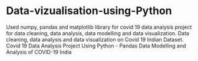 # Data-vizualisation-using-Python
Used numpy, pandas and matplotlib library for covid 19 data analysis project for data cleaning, data analysis, data modelling and data visualization.
Data cleaning, data analysis and data visualization on Covid 19 Indian Dataset.
Covid 19 Data Analysis Project Using Python - Pandas Data Modelling and Analysis of COVID-19 India
